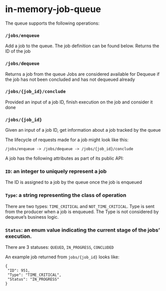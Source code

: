 # in-memory-job-queue


The queue supports the following operations:

### `/jobs/enqueue`
Add a job to the queue. The job definition can be found below.
Returns the ID of the job

### `/jobs/dequeue`
Returns a job from the queue
Jobs are considered available for Dequeue if the job has not been concluded and has not dequeued already

### `/jobs/{job_id}/conclude`
Provided an input of a job ID, finish execution on the job and consider it done

### `/jobs/{job_id}`
Given an input of a job ID, get information about a job tracked by the queue


The lifecycle of requests made for a job might look like this:

`/jobs/enqueue -> /jobs/dequeue -> /jobs/{job_id}/conclude`

A job has the following attributes as part of its public API:

### `ID`: an integer to uniquely represent a job
The ID is assigned to a job by the queue once the job is enqueued

### `Type`: a string representing the class of operation
There are two types: `TIME_CRITICAL` and `NOT_TIME_CRITICAL`. Type is sent from the producer when a job is enqueued. 
The Type is not considered by dequeue’s business logic.

### `Status`: an enum value indicating the current stage of the jobs’ execution.

There are 3 statuses: `QUEUED`, `IN_PROGRESS`, `CONCLUDED`

An example job returned from `jobs/{job_id}` looks like:

```
{
 "ID": 951,
 "Type": "TIME_CRITICAL",
 "Status": "IN_PROGRESS"
}
```
